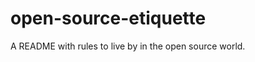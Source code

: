 open-source-etiquette
=====================

A README with rules to live by in the open source world.
